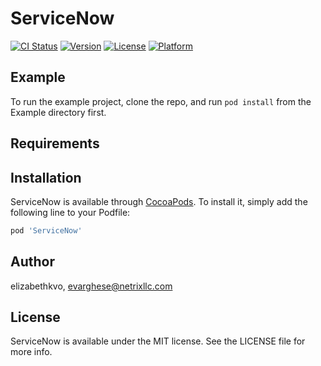 # ServiceNow

[![CI Status](https://img.shields.io/travis/elizabethkvo/ServiceNow.svg?style=flat)](https://travis-ci.org/elizabethkvo/ServiceNow)
[![Version](https://img.shields.io/cocoapods/v/ServiceNow.svg?style=flat)](https://cocoapods.org/pods/ServiceNow)
[![License](https://img.shields.io/cocoapods/l/ServiceNow.svg?style=flat)](https://cocoapods.org/pods/ServiceNow)
[![Platform](https://img.shields.io/cocoapods/p/ServiceNow.svg?style=flat)](https://cocoapods.org/pods/ServiceNow)

## Example

To run the example project, clone the repo, and run `pod install` from the Example directory first.

## Requirements

## Installation

ServiceNow is available through [CocoaPods](https://cocoapods.org). To install
it, simply add the following line to your Podfile:

```ruby
pod 'ServiceNow'
```

## Author

elizabethkvo, evarghese@netrixllc.com

## License

ServiceNow is available under the MIT license. See the LICENSE file for more info.
